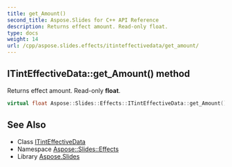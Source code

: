 ```yaml
---
title: get_Amount()
second_title: Aspose.Slides for C++ API Reference
description: Returns effect amount. Read-only float.
type: docs
weight: 14
url: /cpp/aspose.slides.effects/itinteffectivedata/get_amount/
---
```

## ITintEffectiveData::get_Amount() method


Returns effect amount. Read-only **float**.

```cpp
virtual float Aspose::Slides::Effects::ITintEffectiveData::get_Amount()=0
```

## See Also

* Class [ITintEffectiveData](./)
* Namespace [Aspose::Slides::Effects](../)
* Library [Aspose.Slides](../../)